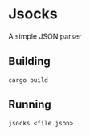 # Jsocks
A simple JSON parser

## Building
```console
cargo build
```

## Running
```console
jsocks <file.json>
```
